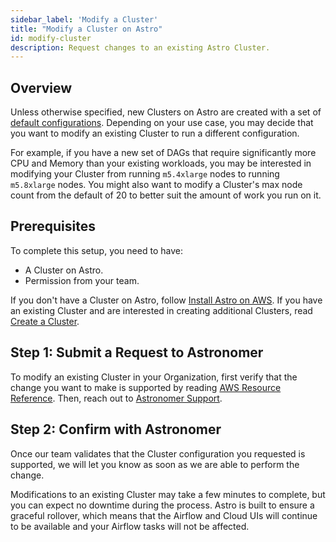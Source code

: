 ```yaml
---
sidebar_label: 'Modify a Cluster'
title: "Modify a Cluster on Astro"
id: modify-cluster
description: Request changes to an existing Astro Cluster.
---
```


## Overview

Unless otherwise specified, new Clusters on Astro are created with a set of [default configurations](resource-reference-aws.md#defaults). Depending on your use case, you may decide that you want to modify an existing Cluster to run a different configuration.

For example, if you have a new set of DAGs that require significantly more CPU and Memory than your existing workloads, you may be interested in modifying your Cluster from running `m5.4xlarge` nodes to running `m5.8xlarge` nodes. You might also want to modify a Cluster's max node count from the default of 20 to better suit the amount of work you run on it. 

## Prerequisites

To complete this setup, you need to have:

- A Cluster on Astro.
- Permission from your team.

If you don't have a Cluster on Astro, follow [Install Astro on AWS](install-aws.md). If you have an existing Cluster and are interested in creating additional Clusters, read [Create a Cluster](create-cluster.md).

## Step 1: Submit a Request to Astronomer

To modify an existing Cluster in your Organization, first verify that the change you want to make is supported by reading [AWS Resource Reference](resource-reference-aws.md). Then, reach out to [Astronomer Support](https://support.astronomer.io).

## Step 2: Confirm with Astronomer

Once our team validates that the Cluster configuration you requested is supported, we will let you know as soon as we are able to perform the change.

Modifications to an existing Cluster may take a few minutes to complete, but you can expect no downtime during the process. Astro is built to ensure a graceful rollover, which means that the Airflow and Cloud UIs will continue to be available and your Airflow tasks will not be affected.
